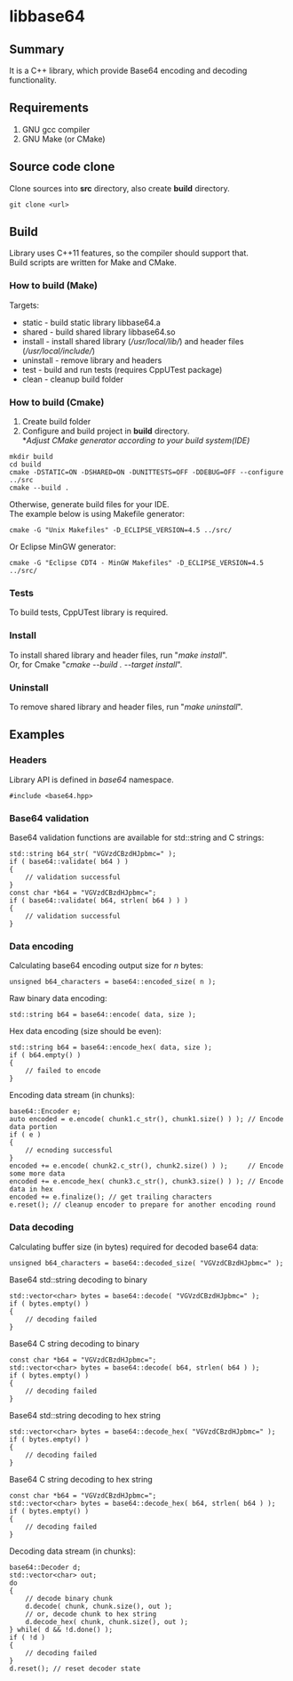 # libbase64

## Summary
It is a C++ library, which provide Base64 encoding and decoding functionality.

## Requirements
1. GNU gcc compiler
2. GNU Make (or CMake)

## Source code clone
Clone sources into **src** directory, also create **build** directory.
```
git clone <url>
```

## Build
Library uses C++11 features, so the compiler should support that.<br>
Build scripts are written for Make and CMake.
### How to build (Make)
Targets:
* static - build static library libbase64.a
* shared - build shared library libbase64.so
* install - install shared library (_/usr/local/lib/_) and header files (_/usr/local/include/_)
* uninstall - remove library and headers
* test - build and run tests (requires CppUTest package)
* clean - cleanup build folder

### How to build (Cmake)
1. Create build folder
2. Configure and build project in **build** directory.<br>
*_Adjust CMake generator according to your build system(IDE)_
```
mkdir build
cd build
cmake -DSTATIC=ON -DSHARED=ON -DUNITTESTS=OFF -DDEBUG=OFF --configure ../src
cmake --build .
```
Otherwise, generate build files for your IDE.<br>
The example below is using Makefile generator:
```
cmake -G "Unix Makefiles" -D_ECLIPSE_VERSION=4.5 ../src/
```
Or Eclipse MinGW generator:
```
cmake -G "Eclipse CDT4 - MinGW Makefiles" -D_ECLIPSE_VERSION=4.5 ../src/
```
### Tests
To build tests, CppUTest library is required.

### Install
To install shared library and header files, run "_make install_".<br>
Or, for Cmake "_cmake --build . --target install_".

### Uninstall
To remove shared library and header files, run "_make uninstall_".

## Examples
### Headers
Library API is defined in _base64_ namespace.
```
#include <base64.hpp>
```
### Base64 validation
Base64 validation functions are available for std::string and C strings:
```
std::string b64_str( "VGVzdCBzdHJpbmc=" );
if ( base64::validate( b64 ) )
{
    // validation successful
}
const char *b64 = "VGVzdCBzdHJpbmc=";
if ( base64::validate( b64, strlen( b64 ) ) )
{
    // validation successful
}
```
### Data encoding
Calculating base64 encoding output size for _n_ bytes:
```
unsigned b64_characters = base64::encoded_size( n );
```
Raw binary data encoding:
```
std::string b64 = base64::encode( data, size );
```
Hex data encoding (size should be even):
```
std::string b64 = base64::encode_hex( data, size );
if ( b64.empty() )
{
    // failed to encode
}
```
Encoding data stream (in chunks):
```
base64::Encoder e;
auto encoded = e.encode( chunk1.c_str(), chunk1.size() ) ); // Encode data portion
if ( e )
{
    // ecnoding successful
}
encoded += e.encode( chunk2.c_str(), chunk2.size() ) );     // Encode some more data
encoded += e.encode_hex( chunk3.c_str(), chunk3.size() ) ); // Encode data in hex
encoded += e.finalize(); // get trailing characters
e.reset(); // cleanup encoder to prepare for another encoding round
```
### Data decoding
Calculating buffer size (in bytes) required for decoded base64 data:
```
unsigned b64_characters = base64::decoded_size( "VGVzdCBzdHJpbmc=" );
```
Base64 std::string decoding to binary
```
std::vector<char> bytes = base64::decode( "VGVzdCBzdHJpbmc=" );
if ( bytes.empty() )
{
    // decoding failed
}
```
Base64 C string decoding to binary
```
const char *b64 = "VGVzdCBzdHJpbmc=";
std::vector<char> bytes = base64::decode( b64, strlen( b64 ) );
if ( bytes.empty() )
{
    // decoding failed
}
```
Base64 std::string decoding to hex string
```
std::vector<char> bytes = base64::decode_hex( "VGVzdCBzdHJpbmc=" );
if ( bytes.empty() )
{
    // decoding failed
}
```
Base64 C string decoding to hex string
```
const char *b64 = "VGVzdCBzdHJpbmc=";
std::vector<char> bytes = base64::decode_hex( b64, strlen( b64 ) );
if ( bytes.empty() )
{
    // decoding failed
}
```
Decoding data stream (in chunks):
```
base64::Decoder d;
std::vector<char> out;
do
{
    // decode binary chunk
    d.decode( chunk, chunk.size(), out );
    // or, decode chunk to hex string
    d.decode_hex( chunk, chunk.size(), out );
} while( d && !d.done() );
if ( !d )
{
    // decoding failed
}
d.reset(); // reset decoder state
```

